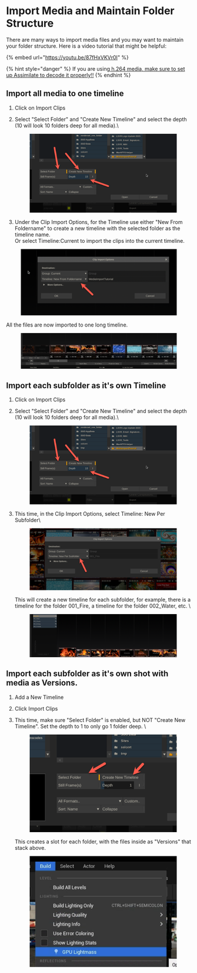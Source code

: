 # Import Media and Maintain Folder Structure

There are many ways to import media files and you may want to maintain your folder structure. Here is a video tutorial that might be helpful:

{% embed url="https://youtu.be/87fHxVKVr0I" %}

{% hint style="danger" %}
If you are using[ h.264 media, make sure to set up Assimilate to decode it properly!!](playback-h.264-files.md)
{% endhint %}

## Import all media to one timeline

1. Click on Import Clips
2.  Select "Select Folder" and "Create New Timeline" and select the depth (10 will look 10 folders deep for all media).\


    <figure><img src="../.gitbook/assets/image (2).png" alt=""><figcaption></figcaption></figure>


3. Under the Clip Import Options, for the Timeline use either "New From Foldername" to create a new timeline with the selected folder as the timeline name. \
   Or select Timeline:Current to import the clips into the current timeline.&#x20;

<figure><img src="../.gitbook/assets/image (1).png" alt=""><figcaption></figcaption></figure>

All the files are now imported to one long timeline.&#x20;

<figure><img src="../.gitbook/assets/image (3).png" alt=""><figcaption></figcaption></figure>

## Import each subfolder as it's own Timeline

1. Click on Import Clips
2.  Select "Select Folder" and "Create New Timeline" and select the depth (10 will look 10 folders deep for all media).\


    <figure><img src="../.gitbook/assets/image (4).png" alt=""><figcaption></figcaption></figure>


3.  This time, in the Clip Import Options, select Timeline: New Per Subfolder\


    <figure><img src="../.gitbook/assets/image (5).png" alt=""><figcaption></figcaption></figure>

    This will create a new timeline for each subfolder, for example, there is a timeline for the folder 001\_Fire, a timeline for the folder 002\_Water, etc. \


    <figure><img src="../.gitbook/assets/image (6).png" alt=""><figcaption></figcaption></figure>

## Import each subfolder as it's own shot with media as Versions.

1. Add a New Timeline
2. Click Import Clips
3.  This time, make sure "Select Folder" is enabled, but NOT "Create New Timeline". Set the depth to 1 to only go 1 folder deep. \


    <figure><img src="../.gitbook/assets/image (7).png" alt=""><figcaption></figcaption></figure>

    This creates a slot for each folder, with the files inside as "Versions" that stack above.&#x20;

    <figure><img src="../.gitbook/assets/image (8).png" alt=""><figcaption></figcaption></figure>

